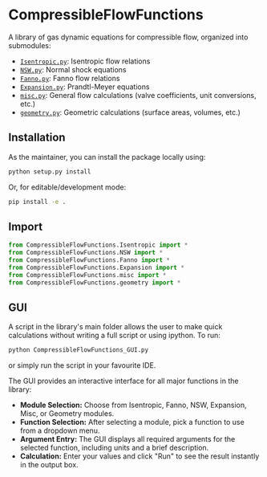 # CompressibleFlowFunctions

A library of gas dynamic equations for compressible flow, organized into submodules:
- [`Isentropic.py`](docs/Isentropic.md): Isentropic flow relations
- [`NSW.py`](docs/NSW.md): Normal shock equations
- [`Fanno.py`](docs/Fanno.md): Fanno flow relations
- [`Expansion.py`](docs/Expansion.md): Prandtl-Meyer equations
- [`misc.py`](docs/misc.md): General flow calculations (valve coefficients, unit conversions, etc.)
- [`geometry.py`](docs/geometry.md): Geometric calculations (surface areas, volumes, etc.)


## Installation

As the maintainer, you can install the package locally using:

```sh
python setup.py install
```

Or, for editable/development mode:

```sh
pip install -e .
```

## Import

```python
from CompressibleFlowFunctions.Isentropic import *
from CompressibleFlowFunctions.NSW import *
from CompressibleFlowFunctions.Fanno import *
from CompressibleFlowFunctions.Expansion import *
from CompressibleFlowFunctions.misc import *
from CompressibleFlowFunctions.geometry import *
```

## GUI

A script in the library's main folder allows the user to make quick calculations without writing a full script or using ipython. To run:
```sh
python CompressibleFlowFunctions_GUI.py
```
or simply run the script in your favourite IDE.

The GUI provides an interactive interface for all major functions in the library:

- **Module Selection:** Choose from Isentropic, Fanno, NSW, Expansion, Misc, or Geometry modules.
- **Function Selection:** After selecting a module, pick a function to use from a dropdown menu.
- **Argument Entry:** The GUI displays all required arguments for the selected function, including units and a brief description.
- **Calculation:** Enter your values and click "Run" to see the result instantly in the output box.